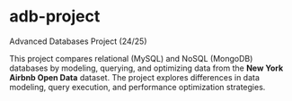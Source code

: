 # adb-project
Advanced Databases Project (24/25)

This project compares relational (MySQL) and NoSQL (MongoDB) databases by modeling, querying, and optimizing data from the **New York Airbnb Open Data** dataset. The project explores differences in data modeling, query execution, and performance optimization strategies.